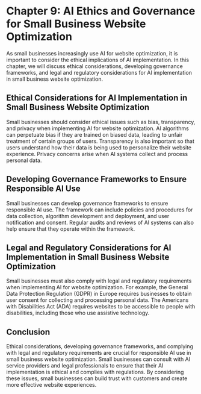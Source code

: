 Chapter 9: AI Ethics and Governance for Small Business Website Optimization
===========================================================================

As small businesses increasingly use AI for website optimization, it is important to consider the ethical implications of AI implementation. In this chapter, we will discuss ethical considerations, developing governance frameworks, and legal and regulatory considerations for AI implementation in small business website optimization.

Ethical Considerations for AI Implementation in Small Business Website Optimization
-----------------------------------------------------------------------------------

Small businesses should consider ethical issues such as bias, transparency, and privacy when implementing AI for website optimization. AI algorithms can perpetuate bias if they are trained on biased data, leading to unfair treatment of certain groups of users. Transparency is also important so that users understand how their data is being used to personalize their website experience. Privacy concerns arise when AI systems collect and process personal data.

Developing Governance Frameworks to Ensure Responsible AI Use
-------------------------------------------------------------

Small businesses can develop governance frameworks to ensure responsible AI use. The framework can include policies and procedures for data collection, algorithm development and deployment, and user notification and consent. Regular audits and reviews of AI systems can also help ensure that they operate within the framework.

Legal and Regulatory Considerations for AI Implementation in Small Business Website Optimization
------------------------------------------------------------------------------------------------

Small businesses must also comply with legal and regulatory requirements when implementing AI for website optimization. For example, the General Data Protection Regulation (GDPR) in Europe requires businesses to obtain user consent for collecting and processing personal data. The Americans with Disabilities Act (ADA) requires websites to be accessible to people with disabilities, including those who use assistive technology.

Conclusion
----------

Ethical considerations, developing governance frameworks, and complying with legal and regulatory requirements are crucial for responsible AI use in small business website optimization. Small businesses can consult with AI service providers and legal professionals to ensure that their AI implementation is ethical and complies with regulations. By considering these issues, small businesses can build trust with customers and create more effective website experiences.
